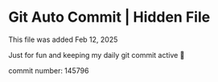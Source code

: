 # Git Auto Commit | Hidden File

This file was added Feb 12, 2025

Just for fun and keeping my daily git commit active 🤪

commit number: 145796
